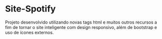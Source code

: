 # Site-Spotify
Projeto desenvolvido utilizando novas tags html e muitos outros recursos a fim de tornar o site inteligente com design responsivo, além de bootstrap e uso de ícones externos.
